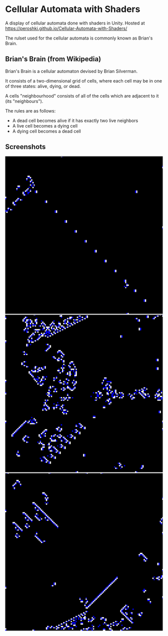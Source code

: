 # Cellular Automata with Shaders
A display of cellular automata done with shaders in Unity. Hosted at https://peroshki.github.io/Cellular-Automata-with-Shaders/

The rulset used for the cellular automata is commonly known as Brian's Brain.

## Brian's Brain (from Wikipedia)
Brian's Brain is a cellular automaton devised by Brian Silverman.

It consists of a two-dimensional grid of cells, where each cell may be in one of three states: alive, dying, or dead.

A cells "neighbourhood" consists of all of the cells which are adjacent to it (its "neighbours").

The rules are as follows:
* A dead cell becomes alive if it has exactly two live neighbors
* A live cell becomes a dying cell
* A dying cell becomes a dead cell

## Screenshots
![Screenshot 1](Screenshots/1.png)
![Screenshot 2](Screenshots/5.png)
![Screenshot 3](Screenshots/3.png)
